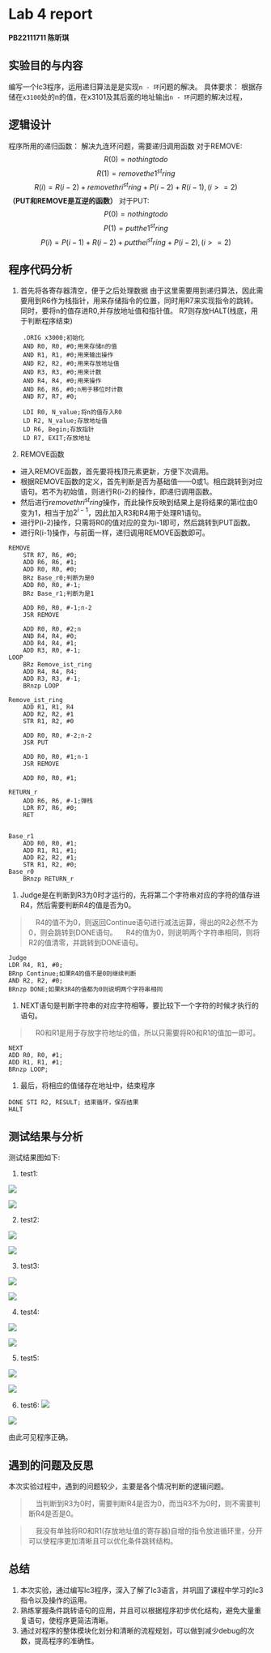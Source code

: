 # Lab 4 report

**PB22111711 陈昕琪**



## 实验目的与内容

编写一个lc3程序，运用递归算法是是实现`n - 环`问题的解决。
具体要求：
根据存储在`x3100`处的n的值，在x3101及其后面的地址输出`n - 环`问题的解决过程，

## 逻辑设计

程序所用的递归函数：
解决九连环问题，需要递归调用函数
对于REMOVE:
   $$R(0) = nothing to do$$
   $$R(1) = remove the 1^{st} ring$$
   $$R(i) = R(i-2) + remove thr i^{st} ring + P(i-2) + R(i-1),(i >= 2)$$
   **（PUT和REMOVE是互逆的函数）**
对于PUT:
   $$P(0) = nothing to do$$
   $$P(1) = put the 1^{st} ring$$
   $$P(i) = P(i-1) +  R(i-2) + put the i^{st} ring + P(i-2),(i >= 2)$$

## 程序代码分析

1. 首先将各寄存器清空，便于之后处理数据
由于这里需要用到递归算法，因此需要用到R6作为栈指针，用来存储指令的位置，同时用R7来实现指令的跳转。
同时，要将n的值存进R0,并存放地址值和指针值。
R7则存放HALT(栈底，用于判断程序结束)
```
    .ORIG x3000;初始化
    AND R0, R0, #0;用来存储n的值
    AND R1, R1, #0;用来输出操作
    AND R2, R2, #0;用来存放地址值
    AND R3, R3, #0;用来计数
    AND R4, R4, #0;用来操作
    AND R6, R6, #0;n用于移位时计数
    AND R7, R7, #0;
        
    LDI R0, N_value;将n的值存入R0
    LD R2, N_value;存放地址值
    LD R6, Begin;存放指针
    LD R7, EXIT;存放地址
```
2. REMOVE函数
+ 进入REMOVE函数，首先要将栈顶元素更新，方便下次调用。
+ 根据REMOVE函数的定义，首先判断是否为基础值——0或1。相应跳转到对应语句。若不为初始值，则进行R(i-2)的操作，即递归调用函数。
+ 然后进行$remove thr i^{st} ring$操作，而此操作反映到结果上是将结果的第i位由0变为1，相当于加$2^{i-1}$，因此加入R3和R4用于处理R1语句。
+ 进行P(i-2)操作，只需将R0的值对应的变为i-1即可，然后跳转到PUT函数。
+ 进行R(i-1)操作，与前面一样，递归调用REMOVE函数即可。
```dotnetcli
REMOVE  
    STR R7, R6, #0;
    ADD R6, R6, #1;
    ADD R0, R0, #0;
    BRz Base_r0;判断为是0
    ADD R0, R0, #-1;
    BRz Base_r1;判断为是1
        
    ADD R0, R0, #-1;n-2
    JSR REMOVE
        
    ADD R0, R0, #2;n
    AND R4, R4, #0;
    ADD R4, R4, #1;
    ADD R3, R0, #-1;
LOOP    
    BRz Remove_ist_ring
    ADD R4, R4, R4;
    ADD R3, R3, #-1;
    BRnzp LOOP
    
Remove_ist_ring
    ADD R1, R1, R4
    ADD R2, R2, #1
    STR R1, R2, #0
    
    ADD R0, R0, #-2;n-2
    JSR PUT
        
    ADD R0, R0, #1;n-1
    JSR REMOVE
        
    ADD R0, R0, #1;
        
RETURN_r 
    ADD R6, R6, #-1;弹栈
    LDR R7, R6, #0;
    RET


Base_r1
    ADD R0, R0, #1;
    ADD R1, R1, #1;
    ADD R2, R2, #1;
    STR R1, R2, #0;
Base_r0 
    BRnzp RETURN_r
```
1. Judge是在判断到R3为0时才运行的，先将第二个字符串对应的字符的值存进R4，然后需要判断R4的值是否为0。
> &emsp;R4的值不为0，则返回Continue语句进行减法运算，得出的R2必然不为0，则会跳转到DONE语句。
> &emsp;R4的值为0，则说明两个字符串相同，则将R2的值清零，并跳转到DONE语句。 
```dotnetcli
Judge
LDR R4, R1, #0;
BRnp Continue;如果R4的值不是0则继续判断
AND R2, R2, #0;
BRnzp DONE;如果R3R4的值都为0则说明两个字符串相同
```
1. NEXT语句是判断字符串的对应字符相等，要比较下一个字符的时候才执行的语句。
> &emsp;R0和R1是用于存放字符地址的值，所以只需要将R0和R1的值加一即可。 
```dotnetcli
NEXT
ADD R0, R0, #1;
ADD R1, R1, #1;
BRnzp LOOP;
```

1. 最后，将相应的值储存在地址中，结束程序
```dotnetcli
DONE STI R2, RESULT; 结束循环，保存结果
HALT
```


## 测试结果与分析

测试结果图如下:
1. test1:

![](test1.png)

![](test1-r.png)

2. test2:

![](test2-r.png)

![](test2.png)

3. test3:

![](test3.png)

![](test3-r.png)

4. test4:

![](test6.png)

![](test6-r.png)

5. test5:

![](test4.png)

![](test4-r.png)

6. test6:
![](test5.png)

![](test5-r.png)



由此可见程序正确。

## 遇到的问题及反思
本次实验过程中，遇到的问题较少，主要是各个情况判断的逻辑问题。
> &emsp;当判断到R3为0时，需要判断R4是否为0，而当R3不为0时，则不需要判断R4是否是0。

> &emsp;我没有单独将R0和R1(存放地址值的寄存器)自增的指令放进循环里，分开可以使程序更加清晰且可以优化条件跳转结构。


## 总结
1. 本次实验，通过编写lc3程序，深入了解了lc3语言，并巩固了课程中学习的lc3指令以及操作的运用。
2. 熟练掌握条件跳转语句的应用，并且可以根据程序初步优化结构，避免大量重复语句，使程序更简洁清晰。
3. 通过对程序的整体模块化划分和清晰的流程规划，可以做到减少debug的次数，提高程序的准确性。
